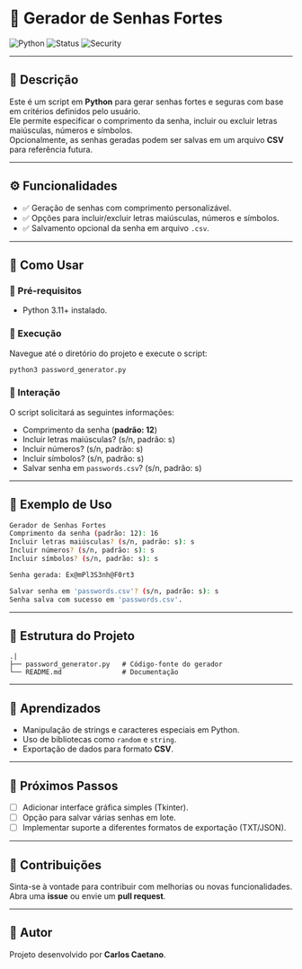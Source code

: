 # 🔑 Gerador de Senhas Fortes

![Python](https://img.shields.io/badge/Python-3.11-blue)
![Status](https://img.shields.io/badge/status-concluído-green)
![Security](https://img.shields.io/badge/category-password--generator-yellow)

---

## 📖 Descrição
Este é um script em **Python** para gerar senhas fortes e seguras com base em critérios definidos pelo usuário.  
Ele permite especificar o comprimento da senha, incluir ou excluir letras maiúsculas, números e símbolos.  
Opcionalmente, as senhas geradas podem ser salvas em um arquivo **CSV** para referência futura.

---

## ⚙️ Funcionalidades
- ✅ Geração de senhas com comprimento personalizável.  
- ✅ Opções para incluir/excluir letras maiúsculas, números e símbolos.  
- ✅ Salvamento opcional da senha em arquivo `.csv`.  

---

## 🚀 Como Usar

### 🔹 Pré-requisitos
- Python 3.11+ instalado.

### 🔹 Execução
Navegue até o diretório do projeto e execute o script:

```bash
python3 password_generator.py
```

### 🔹 Interação
O script solicitará as seguintes informações:
- Comprimento da senha (**padrão: 12**)  
- Incluir letras maiúsculas? (s/n, padrão: s)  
- Incluir números? (s/n, padrão: s)  
- Incluir símbolos? (s/n, padrão: s)  
- Salvar senha em `passwords.csv`? (s/n, padrão: s)  

---

## 📸 Exemplo de Uso
```bash
Gerador de Senhas Fortes
Comprimento da senha (padrão: 12): 16
Incluir letras maiúsculas? (s/n, padrão: s): s
Incluir números? (s/n, padrão: s): s
Incluir símbolos? (s/n, padrão: s): s

Senha gerada: Ex@mPl3S3nh@F0rt3

Salvar senha em 'passwords.csv'? (s/n, padrão: s): s
Senha salva com sucesso em 'passwords.csv'.
```

---

## 📂 Estrutura do Projeto
```
.|
├── password_generator.py   # Código-fonte do gerador
└── README.md               # Documentação
```

---

## 🧠 Aprendizados
- Manipulação de strings e caracteres especiais em Python.  
- Uso de bibliotecas como `random` e `string`.  
- Exportação de dados para formato **CSV**.  

---

## 🔮 Próximos Passos
- [ ] Adicionar interface gráfica simples (Tkinter).  
- [ ] Opção para salvar várias senhas em lote.  
- [ ] Implementar suporte a diferentes formatos de exportação (TXT/JSON).  

---

## 🤝 Contribuições
Sinta-se à vontade para contribuir com melhorias ou novas funcionalidades.  
Abra uma **issue** ou envie um **pull request**.

---

## 📜 Autor
Projeto desenvolvido por **Carlos Caetano**.  

